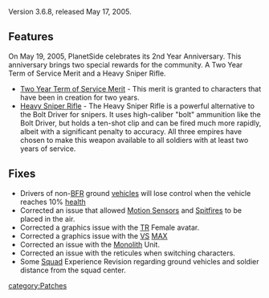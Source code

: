 Version 3.6.8, released May 17, 2005.

## Features

On May 19, 2005, PlanetSide celebrates its 2nd Year Anniversary. This
anniversary brings two special rewards for the community. A Two Year
Term of Service Merit and a Heavy Sniper Rifle.

- [Two Year Term of Service Merit](../Term_of_Service.md) - This
  merit is granted to characters that have been in creation for two
  years.
- [Heavy Sniper Rifle](../Heavy_Scout_Rifle.md) - The Heavy
  Sniper Rifle is a powerful alternative to the Bolt Driver for
  snipers. It uses high-caliber "bolt" ammunition like the Bolt
  Driver, but holds a ten-shot clip and can be fired much more
  rapidly, albeit with a significant penalty to accuracy. All three
  empires have chosen to make this weapon available to all soldiers
  with at least two years of service.

## Fixes

- Drivers of non-[BFR](../BFR.md) ground
  [vehicles](Vehicle.md) will lose control when the vehicle
  reaches 10% [health](Health.md)
- Corrected an issue that allowed [Motion
  Sensors](#Motion_Sensor) and
  [Spitfires](../Spitfire_Turret.md) to be placed in the air.
- Corrected a graphics issue with the [TR](../TR.md) Female
  avatar.
- Corrected a graphics issue with the [VS](../VS.md)
  [MAX](../MAX.md)
- Corrected an issue with the [Monolith](../Monolith.md) Unit.
- Corrected an issue with the reticules when switching characters.
- Some [Squad](../Squad.md) Experience Revision regarding ground
  vehicles and soldier distance from the squad center.

[category:Patches](category:Patches.md)
